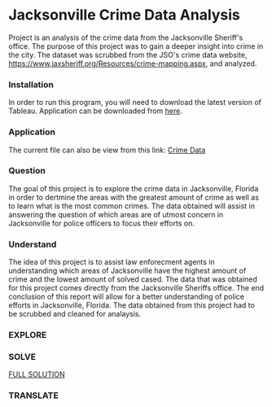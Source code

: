 # Jacksonville Crime Data Analysis

Project is an analysis of the crime data from the Jacksonville Sheriff's office. The purpose of this project was to gain a deeper insight into crime in the city. The dataset was scrubbed from the JSO's crime data website, <https://www.jaxsheriff.org/Resources/crime-mapping.aspx>, and analyzed.

### Installation

In order to run this program, you will need to download the latest version of Tableau. Application can be downloaded from <a href="https://public.tableau.com/en-us/s/">here</a>. 

### Application
The current file can also be view from this link: <a href = "https://public.tableau.com/profile/jaycarr#!/vizhome/JSO/CompleteStory">Crime Data</a>

### Question
The goal of this project is to explore the crime data in Jacksonville, Florida in order to dertmine the areas with the greatest amount of crime as well as to learn what is the most common crimes. The data obtained will assist in answering the question of which areas are of utmost concern in Jacksonville for police officers to focus their efforts on.

### Understand
The idea of this project is to assist law enforecment agents in understanding which areas of Jacksonville have the highest amount of crime and the lowest amount of solved cased. The data that was obtained for this project comes directly from the Jacksonville Sheriffs office. The end conclusion of this report will allow for a better understanding of police efforts in Jacksonville, Florida. The data obtained from this project had to be scrubbed and cleaned for analaysis. 

### EXPLORE


### SOLVE
<a href= "https://public.tableau.com/profile/jaycarr#!/vizhome/JSO/CompleteStory"> FULL SOLUTION</a>

### TRANSLATE

